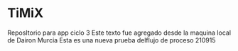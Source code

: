 # TiMiX
ReposItorio para app ciclo 3
Este texto fue agregado desde la maquina local de Dairon Murcia
Esta es una nueva prueba delflujo de proceso 210915
